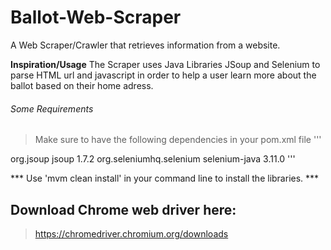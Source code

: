 # Ballot-Web-Scraper
A Web Scraper/Crawler that retrieves information from a website. 

**Inspiration/Usage**
 The Scraper uses Java Libraries JSoup and Selenium to parse HTML url and javascript in order to help a user learn more about the ballot based on their home adress. 
 
 ###### Some Requirements
 > Make sure to have the following dependencies in your pom.xml file
 '''
 <dependency>
     <groupId>org.jsoup</groupId>
     <artifactId>jsoup</artifactId>
     <version>1.7.2</version>
 </dependency>
 
 <!-- https://mvnrepository.com/artifact/org.seleniumhq.selenium/selenium-java -->
<dependency>
    <groupId>org.seleniumhq.selenium</groupId>
    <artifactId>selenium-java</artifactId>
    <version>3.11.0</version>
</dependency>
'''

*** Use 'mvm clean install' in your command line to install the libraries. ***

## Download Chrome web driver here:
> https://chromedriver.chromium.org/downloads
